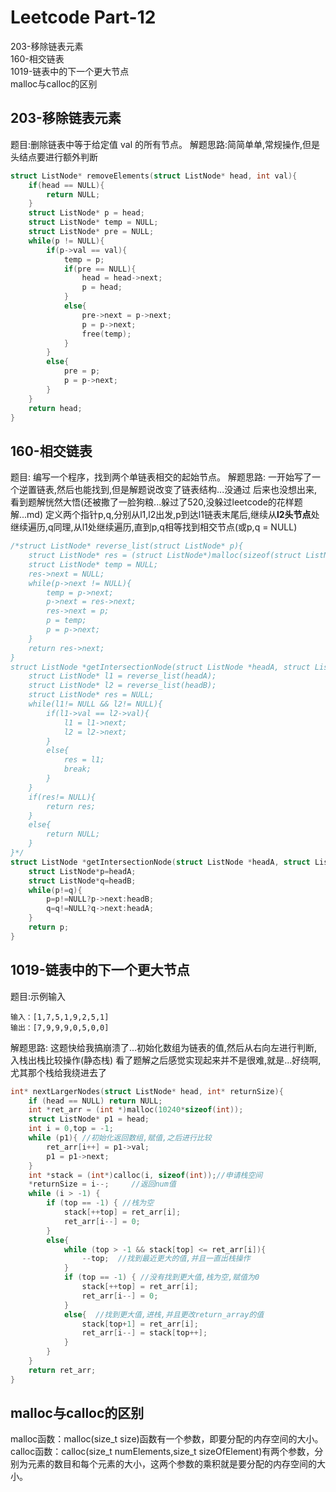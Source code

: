 # Leetcode Part-12



203-移除链表元素<br>
160-相交链表<br>
1019-链表中的下一个更大节点<br>
malloc与calloc的区别
<!--more-->

## 203-移除链表元素
题目:删除链表中等于给定值 val 的所有节点。
解题思路:简简单单,常规操作,但是头结点要进行额外判断
```c
struct ListNode* removeElements(struct ListNode* head, int val){
    if(head == NULL){
        return NULL;
    }
    struct ListNode* p = head;
    struct ListNode* temp = NULL;
    struct ListNode* pre = NULL;
    while(p != NULL){
        if(p->val == val){
            temp = p;
            if(pre == NULL){
                head = head->next;
                p = head;
            }
            else{
                pre->next = p->next;
                p = p->next;
                free(temp);
            }
        }
        else{
            pre = p;
            p = p->next;
        }
    }
    return head;
}
```

## 160-相交链表
题目:
编写一个程序，找到两个单链表相交的起始节点。
解题思路:
一开始写了一个逆置链表,然后也能找到,但是解题说改变了链表结构...没通过
后来也没想出来,看到题解恍然大悟(还被撒了一脸狗粮...躲过了520,没躲过leetcode的花样题解...md)
定义两个指针p,q,分别从l1,l2出发,p到达l1链表末尾后,继续从**l2头节点**处继续遍历,q同理,从l1处继续遍历,直到p,q相等找到相交节点(或p,q = NULL)
```c
/*struct ListNode* reverse_list(struct ListNode* p){
    struct ListNode* res = (struct ListNode*)malloc(sizeof(struct ListNode));
    struct ListNode* temp = NULL;
    res->next = NULL;
    while(p->next != NULL){
        temp = p->next;
        p->next = res->next;
        res->next = p;
        p = temp;
        p = p->next;
    }
    return res->next;
}
struct ListNode *getIntersectionNode(struct ListNode *headA, struct ListNode *headB) {
    struct ListNode* l1 = reverse_list(headA);
    struct ListNode* l2 = reverse_list(headB);
    struct ListNode* res = NULL;
    while(l1!= NULL && l2!= NULL){
        if(l1->val == l2->val){
            l1 = l1->next;
            l2 = l2->next;
        }
        else{
            res = l1;
            break;
        }
    }
    if(res!= NULL){
        return res;
    }
    else{
        return NULL;
    }
}*/
struct ListNode *getIntersectionNode(struct ListNode *headA, struct ListNode *headB) {
    struct ListNode*p=headA;
    struct ListNode*q=headB;
    while(p!=q){
        p=p!=NULL?p->next:headB;
        q=q!=NULL?q->next:headA;
    }
    return p;
}
```

## 1019-链表中的下一个更大节点
题目:示例输入
```
输入：[1,7,5,1,9,2,5,1]
输出：[7,9,9,9,0,5,0,0]
```
解题思路:
这题快给我搞崩溃了...初始化数组为链表的值,然后从右向左进行判断,入栈出栈比较操作(静态栈)
看了题解之后感觉实现起来并不是很难,就是...好绕啊,尤其那个栈给我绕进去了
```c
int* nextLargerNodes(struct ListNode* head, int* returnSize){
    if (head == NULL) return NULL;
    int *ret_arr = (int *)malloc(10240*sizeof(int));
    struct ListNode* p1 = head;
    int i = 0,top = -1;
    while (p1){ //初始化返回数组,赋值,之后进行比较
        ret_arr[i++] = p1->val;
        p1 = p1->next;
    }
    int *stack = (int*)calloc(i, sizeof(int));//申请栈空间
    *returnSize = i--;     //返回num值
    while (i > -1) {
        if (top == -1) { //栈为空
            stack[++top] = ret_arr[i];
            ret_arr[i--] = 0;
        }
        else{
            while (top > -1 && stack[top] <= ret_arr[i]){
                --top;  //找到最近更大的值,并且一直出栈操作
            } 
            if (top == -1) { //没有找到更大值,栈为空,赋值为0
                stack[++top] = ret_arr[i];
                ret_arr[i--] = 0;
            }
            else{  //找到更大值,进栈,并且更改return_array的值
                stack[top+1] = ret_arr[i];
                ret_arr[i--] = stack[top++];
            }
        }
    }
    return ret_arr;
}
```

## malloc与calloc的区别
malloc函数：malloc(size_t size)函数有一个参数，即要分配的内存空间的大小。
calloc函数：calloc(size_t numElements,size_t sizeOfElement)有两个参数，分别为元素的数目和每个元素的大小，这两个参数的乘积就是要分配的内存空间的大小。


